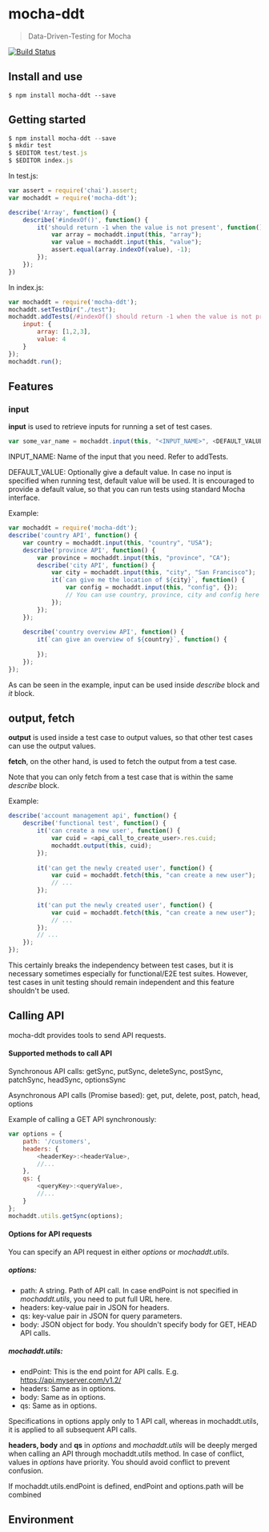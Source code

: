 # mocha-ddt

> Data-Driven-Testing for Mocha

[![Build Status](https://travis-ci.org/nickyue/mocha-ddt.svg?branch=master)](https://travis-ci.org/nickyue/mocha-ddt.svg?branch=master) 

## Install and use

```
$ npm install mocha-ddt --save
```



## Getting started

```javascript
$ npm install mocha-ddt --save
$ mkdir test
$ $EDITOR test/test.js
$ $EDITOR index.js
```

In test.js:

```javascript
var assert = require('chai').assert;
var mochaddt = require('mocha-ddt');

describe('Array', function() {
    describe('#indexOf()', function() {
        it('should return -1 when the value is not present', function() {
            var array = mochaddt.input(this, "array");
            var value = mochaddt.input(this, "value");
            assert.equal(array.indexOf(value), -1);
        });
    });
})
```

In index.js:

```javascript
var mochaddt = require('mocha-ddt');
mochaddt.setTestDir("./test");
mochaddt.addTests(/#indexOf() should return -1 when the value is not present/, {
    input: {
        array: [1,2,3],
        value: 4
    }
});
mochaddt.run();
```

## Features

### input

**input** is used to retrieve inputs for running a set of test cases.

```javascript
var some_var_name = mochaddt.input(this, "<INPUT_NAME>", <DEFAULT_VALUE>);
```

INPUT_NAME: Name of the input that you need. Refer to addTests.

DEFAULT_VALUE<optional>:  Optionally give a default value. In case no input is specified when running test, default value will be used. It is encouraged to provide a default value, so that you can run tests using standard Mocha interface.

Example:

```javascript
var mochaddt = require('mocha-ddt');
describe('country API', function() {
    var country = mochaddt.input(this, "country", "USA");
    describe('province API', function() {
        var province = mochaddt.input(this, "province", "CA");
        describe('city API', function() {
            var city = mochaddt.input(this, "city", "San Francisco");
            it(`can give me the location of ${city}`, function() {
                var config = mochaddt.input(this, "config", {});
                // You can use country, province, city and config here
            });
        });
    });
    
    describe('country overview API', function() {
        it(`can give an overview of ${country}`, function() {
            
        });
    });
});
```

As can be seen in the example, input can be used inside *describe* block and *it* block.

## output, fetch

**output** is used inside a test case to output values, so that other test cases can use the output values.

**fetch**, on the other hand, is used to fetch the output from a test case.

Note that you can only fetch from a test case that is within the same *describe* block.

Example:

```javascript
describe('account management api', function() {
    describe('functional test', function() {
        it('can create a new user', function() {
            var cuid = <api_call_to_create_user>.res.cuid;
            mochaddt.output(this, cuid);
        });
        
        it('can get the newly created user', function() {
            var cuid = mochaddt.fetch(this, "can create a new user");
            // ...
        });
        
        it('can put the newly created user', function() {
            var cuid = mochaddt.fetch(this, "can create a new user");
            // ...
        });
        // ...
    });
});
```

This certainly breaks the independency between test cases, but it is necessary sometimes especially for functional/E2E test suites. However, test cases in unit testing should remain independent and this feature shouldn't be used.

## Calling API

mocha-ddt provides tools to send API requests.

#### Supported methods to call API

Synchronous API calls: getSync, putSync, deleteSync, postSync, patchSync, headSync, optionsSync

Asynchronous API calls (Promise based): get, put, delete, post, patch, head, options

Example of calling a GET API synchronously:

```javascript
var options = {
    path: '/customers',
    headers: {
        <headerKey>:<headerValue>,
        //...
    },
    qs: {
        <queryKey>:<queryValue>,
        //...
    }
};
mochaddt.utils.getSync(options);
```

#### Options for API requests

You can specify an API request in either *options* or *mochaddt.utils*.

##### options:

- path: A string. Path of API call. In case endPoint is not specified in *mochaddt.utils*, you need to put full URL here.
- headers: key-value pair in JSON for headers.
- qs: key-value pair in JSON for query parameters. 
- body: JSON object for body. You shouldn't specify body for GET, HEAD API calls.

##### mochaddt.utils:

- endPoint: This is the end point for API calls. E.g. https://api.myserver.com/v1.2/
- headers: Same as in options.
- body: Same as in options.
- qs: Same as in options.

Specifications in options apply only to 1 API call, whereas in mochaddt.utils, it is applied to all subsequent API calls.

**headers, body** and **qs** in *options* and *mochaddt.utils* will be deeply merged when calling an API through mochaddt.utils method. In case of conflict, values in *options* have priority. You should avoid conflict to prevent confusion.

If mochaddt.utils.endPoint is defined, endPoint and options.path will be combined

## Environment

